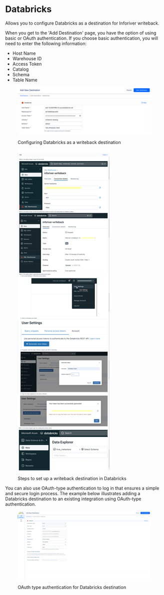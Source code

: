 # Databricks

Allows you to configure Databricks as a destination for Inforiver writeback.&#x20;

When you get to the 'Add Destination' page, you have the option of using basic or OAuth authentication. If you choose basic authentication, you will need to enter the following information:

* Host Name
* Warehouse ID
* Access Token
* Catalog
* Schema
* Table Name

<figure><img src="../../../.gitbook/assets/image (60) (1).png" alt=""><figcaption><p>Configuring Databricks as a writeback destination</p></figcaption></figure>

<figure><img src="../../../.gitbook/assets/image (50) (1).png" alt=""><figcaption><p>Steps to set up a writeback destination in Databricks</p></figcaption></figure>

You can also use OAuth-type authentication to log in that ensures a simple and secure login process. The example below illustrates adding a Databricks destination to an existing integration using OAuth-type authentication.

<figure><img src="../../../.gitbook/assets/image (858).png" alt=""><figcaption><p>OAuth type authentication for Databricks destination</p></figcaption></figure>
